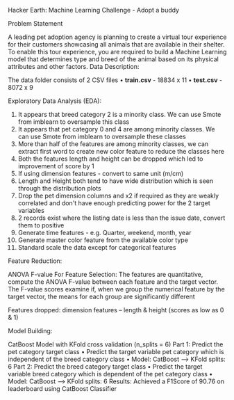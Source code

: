 Hacker Earth: Machine Learning Challenge - Adopt a buddy

Problem Statement

A leading pet adoption agency is planning to create a virtual tour experience for their customers showcasing all animals that are available in 
their shelter. To enable this tour experience, you are required to build a Machine Learning model that determines type and breed of the 
animal based on its physical attributes and other factors.
Data Description:

The data folder consists of 2 CSV files
   • **train.csv** - 18834 x 11
   • **test.csv** - 8072 x 9

Exploratory Data Analysis (EDA):

1.	It appears that breed category 2 is a minority class. We can use Smote from imblearn to oversample this class
2.	It appears that pet category 0 and 4 are among minority classes. We can use Smote from imblearn to oversample these classes
3.	More than half of the features are among minority classes, we can extract first word to create new color feature to reduce the classes here
4.	Both the features length and height can be dropped which led to improvement of score by 1
5.	If using dimension features - convert to same unit (m/cm)
6.	Length and Height both tend to have wide distribution which is seen through the distribution plots
7.	Drop the pet dimension columns and x2 if required as they are weakly correlated and don't have enough predicting power for the 2 target variables
8.	2 records exist where the listing date is less than the issue date, convert them to positive
9.	Generate time features - e.g. Quarter, weekend, month, year
10.	Generate master color feature from the available color type
11.	Standard scale the data except for categorical features


Feature Reduction:

ANOVA F-value For Feature Selection: 
The features are quantitative, compute the ANOVA F-value between each feature and the target vector. 
The F-value scores examine if, when we group the numerical feature by the target vector, the means for each group are significantly different

Features dropped: dimension features – length & height (scores as low as 0 & 1)

Model Building:

CatBoost Model with KFold cross validation (n_splits = 6)
Part 1: Predict the pet category target class
•	Predict the target variable pet category which is independent of the breed category class
•	Model: CatBoost --> KFold splits: 6
Part 2: Predict the breed category target class
•	Predict the target variable breed category which is dependent of the pet category class
•	Model: CatBoost --> KFold splits: 6
Results:
Achieved a F1Score of 90.76 on leaderboard using CatBoost Classifier